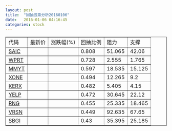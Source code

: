 ```yaml
---
layout: post
title:  "回抽股票分析20160106"
date:   2016-01-06 04:16:45
categories: stock
---
```

<script type="text/javascript">
var stockList = []
stockList.push('gb_saic');
stockList.push('gb_wprt');
stockList.push('gb_mmyt');
stockList.push('gb_xone');
stockList.push('gb_kerx');
stockList.push('gb_yelp');
stockList.push('gb_rng');
stockList.push('gb_vrsn');
stockList.push('gb_sbgi');
</script>
<table border="1">
 <tr>
 <td>代码</td>
 <td>最新价</td>
 <td>涨跌幅(%)</td>
 <td>回抽比例</td>
 <td>阻力</td>
 <td>支撑</td>
</tr>
  <tr id="saic">
  <td><a href="http://stock.finance.sina.com.cn/usstock/quotes/SAIC.html" target="_blank">SAIC</a></td><td></td><td></td><td>0.808</td><td>51.065</td><td>42.06</td></tr>
  <tr id="wprt">
  <td><a href="http://stock.finance.sina.com.cn/usstock/quotes/WPRT.html" target="_blank">WPRT</a></td><td></td><td></td><td>0.728</td><td>2.555</td><td>1.765</td></tr>
  <tr id="mmyt">
  <td><a href="http://stock.finance.sina.com.cn/usstock/quotes/MMYT.html" target="_blank">MMYT</a></td><td></td><td></td><td>0.597</td><td>18.535</td><td>15.125</td></tr>
  <tr id="xone">
  <td><a href="http://stock.finance.sina.com.cn/usstock/quotes/XONE.html" target="_blank">XONE</a></td><td></td><td></td><td>0.494</td><td>12.265</td><td>9.2</td></tr>
  <tr id="kerx">
  <td><a href="http://stock.finance.sina.com.cn/usstock/quotes/KERX.html" target="_blank">KERX</a></td><td></td><td></td><td>0.482</td><td>5.405</td><td>4.15</td></tr>
  <tr id="yelp">
  <td><a href="http://stock.finance.sina.com.cn/usstock/quotes/YELP.html" target="_blank">YELP</a></td><td></td><td></td><td>0.472</td><td>30.645</td><td>22.12</td></tr>
  <tr id="rng">
  <td><a href="http://stock.finance.sina.com.cn/usstock/quotes/RNG.html" target="_blank">RNG</a></td><td></td><td></td><td>0.455</td><td>25.335</td><td>18.465</td></tr>
  <tr id="vrsn">
  <td><a href="http://stock.finance.sina.com.cn/usstock/quotes/VRSN.html" target="_blank">VRSN</a></td><td></td><td></td><td>0.449</td><td>92.635</td><td>67.65</td></tr>
  <tr id="sbgi">
  <td><a href="http://stock.finance.sina.com.cn/usstock/quotes/SBGI.html" target="_blank">SBGI</a></td><td></td><td></td><td>0.43</td><td>35.395</td><td>25.185</td></tr>
</table>
